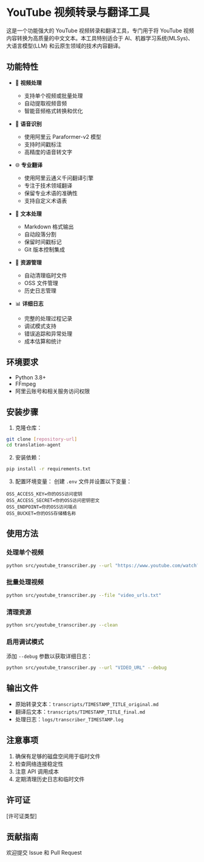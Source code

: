 # YouTube 视频转录与翻译工具

这是一个功能强大的 YouTube 视频转录和翻译工具，专门用于将 YouTube 视频内容转换为高质量的中文文本。本工具特别适合于 AI、机器学习系统(MLSys)、大语言模型(LLM) 和云原生领域的技术内容翻译。

## 功能特性

- 🎥 **视频处理**
  - 支持单个视频或批量处理
  - 自动提取视频音频
  - 智能音频格式转换和优化

- 🎯 **语音识别**
  - 使用阿里云 Paraformer-v2 模型
  - 支持时间戳标注
  - 高精度的语音转文字

- 🌐 **专业翻译**
  - 使用阿里云通义千问翻译引擎
  - 专注于技术领域翻译
  - 保留专业术语的准确性
  - 支持自定义术语表

- 📝 **文本处理**
  - Markdown 格式输出
  - 自动段落分割
  - 保留时间戳标记
  - Git 版本控制集成

- 🔄 **资源管理**
  - 自动清理临时文件
  - OSS 文件管理
  - 历史日志管理

- 📊 **详细日志**
  - 完整的处理过程记录
  - 调试模式支持
  - 错误追踪和异常处理
  - 成本估算和统计

## 环境要求

- Python 3.8+
- FFmpeg
- 阿里云账号和相关服务访问权限

## 安装步骤

1. 克隆仓库：
```bash
git clone [repository-url]
cd translation-agent
```

2. 安装依赖：
```bash
pip install -r requirements.txt
```

3. 配置环境变量：
创建 `.env` 文件并设置以下变量：
```
OSS_ACCESS_KEY=你的OSS访问密钥
OSS_ACCESS_SECRET=你的OSS访问密钥密文
OSS_ENDPOINT=你的OSS访问端点
OSS_BUCKET=你的OSS存储桶名称
```

## 使用方法

### 处理单个视频

```bash
python src/youtube_transcriber.py --url "https://www.youtube.com/watch?v=VIDEO_ID"
```

### 批量处理视频

```bash
python src/youtube_transcriber.py --file "video_urls.txt"
```

### 清理资源

```bash
python src/youtube_transcriber.py --clean
```

### 启用调试模式

添加 `--debug` 参数以获取详细日志：
```bash
python src/youtube_transcriber.py --url "VIDEO_URL" --debug
```

## 输出文件

- 原始转录文本：`transcripts/TIMESTAMP_TITLE_original.md`
- 翻译后文本：`transcripts/TIMESTAMP_TITLE_final.md`
- 处理日志：`logs/transcriber_TIMESTAMP.log`

## 注意事项

1. 确保有足够的磁盘空间用于临时文件
2. 检查网络连接稳定性
3. 注意 API 调用成本
4. 定期清理历史日志和临时文件

## 许可证

[许可证类型]

## 贡献指南

欢迎提交 Issue 和 Pull Request 